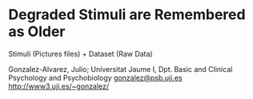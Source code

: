 # Degraded Stimuli are Remembered as Older
Stimuli (Pictures files) + Dataset (Raw Data)

Gonzalez-Alvarez, Julio;
Universitat Jaume I, Dpt. Basic and Clinical Psychology and Psychobiology
gonzalez@psb.uji.es
http://www3.uji.es/~gonzalez/
